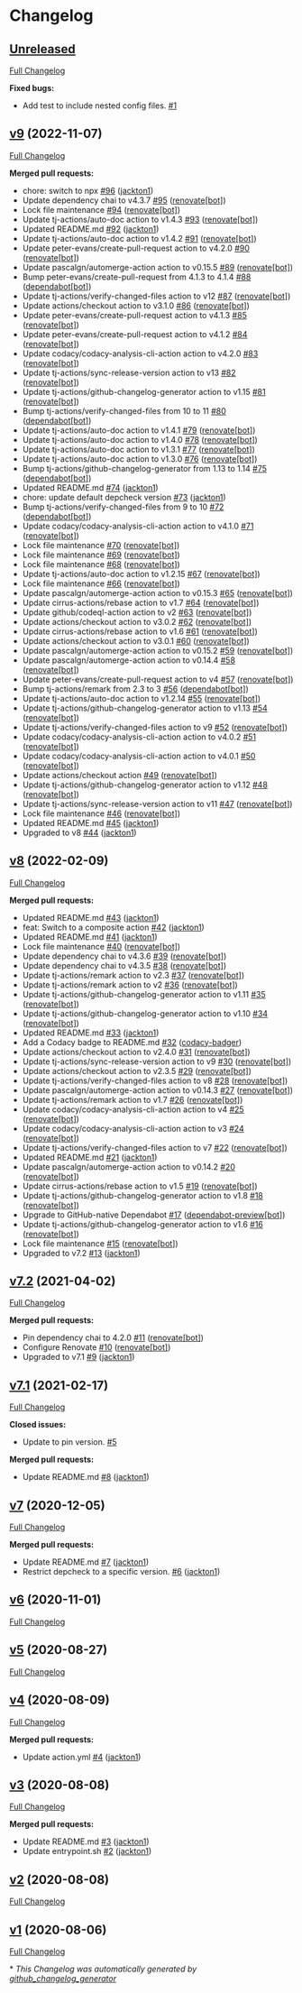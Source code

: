 # Changelog

## [Unreleased](https://github.com/tj-actions/depcheck/tree/HEAD)

[Full Changelog](https://github.com/tj-actions/depcheck/compare/v9...HEAD)

**Fixed bugs:**

- Add test to include nested config files. [\#1](https://github.com/tj-actions/depcheck/issues/1)

## [v9](https://github.com/tj-actions/depcheck/tree/v9) (2022-11-07)

[Full Changelog](https://github.com/tj-actions/depcheck/compare/v8...v9)

**Merged pull requests:**

- chore: switch to npx [\#96](https://github.com/tj-actions/depcheck/pull/96) ([jackton1](https://github.com/jackton1))
- Update dependency chai to v4.3.7 [\#95](https://github.com/tj-actions/depcheck/pull/95) ([renovate[bot]](https://github.com/apps/renovate))
- Lock file maintenance [\#94](https://github.com/tj-actions/depcheck/pull/94) ([renovate[bot]](https://github.com/apps/renovate))
- Update tj-actions/auto-doc action to v1.4.3 [\#93](https://github.com/tj-actions/depcheck/pull/93) ([renovate[bot]](https://github.com/apps/renovate))
- Updated README.md [\#92](https://github.com/tj-actions/depcheck/pull/92) ([jackton1](https://github.com/jackton1))
- Update tj-actions/auto-doc action to v1.4.2 [\#91](https://github.com/tj-actions/depcheck/pull/91) ([renovate[bot]](https://github.com/apps/renovate))
- Update peter-evans/create-pull-request action to v4.2.0 [\#90](https://github.com/tj-actions/depcheck/pull/90) ([renovate[bot]](https://github.com/apps/renovate))
- Update pascalgn/automerge-action action to v0.15.5 [\#89](https://github.com/tj-actions/depcheck/pull/89) ([renovate[bot]](https://github.com/apps/renovate))
- Bump peter-evans/create-pull-request from 4.1.3 to 4.1.4 [\#88](https://github.com/tj-actions/depcheck/pull/88) ([dependabot[bot]](https://github.com/apps/dependabot))
- Update tj-actions/verify-changed-files action to v12 [\#87](https://github.com/tj-actions/depcheck/pull/87) ([renovate[bot]](https://github.com/apps/renovate))
- Update actions/checkout action to v3.1.0 [\#86](https://github.com/tj-actions/depcheck/pull/86) ([renovate[bot]](https://github.com/apps/renovate))
- Update peter-evans/create-pull-request action to v4.1.3 [\#85](https://github.com/tj-actions/depcheck/pull/85) ([renovate[bot]](https://github.com/apps/renovate))
- Update peter-evans/create-pull-request action to v4.1.2 [\#84](https://github.com/tj-actions/depcheck/pull/84) ([renovate[bot]](https://github.com/apps/renovate))
- Update codacy/codacy-analysis-cli-action action to v4.2.0 [\#83](https://github.com/tj-actions/depcheck/pull/83) ([renovate[bot]](https://github.com/apps/renovate))
- Update tj-actions/sync-release-version action to v13 [\#82](https://github.com/tj-actions/depcheck/pull/82) ([renovate[bot]](https://github.com/apps/renovate))
- Update tj-actions/github-changelog-generator action to v1.15 [\#81](https://github.com/tj-actions/depcheck/pull/81) ([renovate[bot]](https://github.com/apps/renovate))
- Bump tj-actions/verify-changed-files from 10 to 11 [\#80](https://github.com/tj-actions/depcheck/pull/80) ([dependabot[bot]](https://github.com/apps/dependabot))
- Update tj-actions/auto-doc action to v1.4.1 [\#79](https://github.com/tj-actions/depcheck/pull/79) ([renovate[bot]](https://github.com/apps/renovate))
- Update tj-actions/auto-doc action to v1.4.0 [\#78](https://github.com/tj-actions/depcheck/pull/78) ([renovate[bot]](https://github.com/apps/renovate))
- Update tj-actions/auto-doc action to v1.3.1 [\#77](https://github.com/tj-actions/depcheck/pull/77) ([renovate[bot]](https://github.com/apps/renovate))
- Update tj-actions/auto-doc action to v1.3.0 [\#76](https://github.com/tj-actions/depcheck/pull/76) ([renovate[bot]](https://github.com/apps/renovate))
- Bump tj-actions/github-changelog-generator from 1.13 to 1.14 [\#75](https://github.com/tj-actions/depcheck/pull/75) ([dependabot[bot]](https://github.com/apps/dependabot))
- Updated README.md [\#74](https://github.com/tj-actions/depcheck/pull/74) ([jackton1](https://github.com/jackton1))
- chore: update default depcheck version [\#73](https://github.com/tj-actions/depcheck/pull/73) ([jackton1](https://github.com/jackton1))
- Bump tj-actions/verify-changed-files from 9 to 10 [\#72](https://github.com/tj-actions/depcheck/pull/72) ([dependabot[bot]](https://github.com/apps/dependabot))
- Update codacy/codacy-analysis-cli-action action to v4.1.0 [\#71](https://github.com/tj-actions/depcheck/pull/71) ([renovate[bot]](https://github.com/apps/renovate))
- Lock file maintenance [\#70](https://github.com/tj-actions/depcheck/pull/70) ([renovate[bot]](https://github.com/apps/renovate))
- Lock file maintenance [\#69](https://github.com/tj-actions/depcheck/pull/69) ([renovate[bot]](https://github.com/apps/renovate))
- Lock file maintenance [\#68](https://github.com/tj-actions/depcheck/pull/68) ([renovate[bot]](https://github.com/apps/renovate))
- Update tj-actions/auto-doc action to v1.2.15 [\#67](https://github.com/tj-actions/depcheck/pull/67) ([renovate[bot]](https://github.com/apps/renovate))
- Lock file maintenance [\#66](https://github.com/tj-actions/depcheck/pull/66) ([renovate[bot]](https://github.com/apps/renovate))
- Update pascalgn/automerge-action action to v0.15.3 [\#65](https://github.com/tj-actions/depcheck/pull/65) ([renovate[bot]](https://github.com/apps/renovate))
- Update cirrus-actions/rebase action to v1.7 [\#64](https://github.com/tj-actions/depcheck/pull/64) ([renovate[bot]](https://github.com/apps/renovate))
- Update github/codeql-action action to v2 [\#63](https://github.com/tj-actions/depcheck/pull/63) ([renovate[bot]](https://github.com/apps/renovate))
- Update actions/checkout action to v3.0.2 [\#62](https://github.com/tj-actions/depcheck/pull/62) ([renovate[bot]](https://github.com/apps/renovate))
- Update cirrus-actions/rebase action to v1.6 [\#61](https://github.com/tj-actions/depcheck/pull/61) ([renovate[bot]](https://github.com/apps/renovate))
- Update actions/checkout action to v3.0.1 [\#60](https://github.com/tj-actions/depcheck/pull/60) ([renovate[bot]](https://github.com/apps/renovate))
- Update pascalgn/automerge-action action to v0.15.2 [\#59](https://github.com/tj-actions/depcheck/pull/59) ([renovate[bot]](https://github.com/apps/renovate))
- Update pascalgn/automerge-action action to v0.14.4 [\#58](https://github.com/tj-actions/depcheck/pull/58) ([renovate[bot]](https://github.com/apps/renovate))
- Update peter-evans/create-pull-request action to v4 [\#57](https://github.com/tj-actions/depcheck/pull/57) ([renovate[bot]](https://github.com/apps/renovate))
- Bump tj-actions/remark from 2.3 to 3 [\#56](https://github.com/tj-actions/depcheck/pull/56) ([dependabot[bot]](https://github.com/apps/dependabot))
- Update tj-actions/auto-doc action to v1.2.14 [\#55](https://github.com/tj-actions/depcheck/pull/55) ([renovate[bot]](https://github.com/apps/renovate))
- Update tj-actions/github-changelog-generator action to v1.13 [\#54](https://github.com/tj-actions/depcheck/pull/54) ([renovate[bot]](https://github.com/apps/renovate))
- Update tj-actions/verify-changed-files action to v9 [\#52](https://github.com/tj-actions/depcheck/pull/52) ([renovate[bot]](https://github.com/apps/renovate))
- Update codacy/codacy-analysis-cli-action action to v4.0.2 [\#51](https://github.com/tj-actions/depcheck/pull/51) ([renovate[bot]](https://github.com/apps/renovate))
- Update codacy/codacy-analysis-cli-action action to v4.0.1 [\#50](https://github.com/tj-actions/depcheck/pull/50) ([renovate[bot]](https://github.com/apps/renovate))
- Update actions/checkout action [\#49](https://github.com/tj-actions/depcheck/pull/49) ([renovate[bot]](https://github.com/apps/renovate))
- Update tj-actions/github-changelog-generator action to v1.12 [\#48](https://github.com/tj-actions/depcheck/pull/48) ([renovate[bot]](https://github.com/apps/renovate))
- Update tj-actions/sync-release-version action to v11 [\#47](https://github.com/tj-actions/depcheck/pull/47) ([renovate[bot]](https://github.com/apps/renovate))
- Lock file maintenance [\#46](https://github.com/tj-actions/depcheck/pull/46) ([renovate[bot]](https://github.com/apps/renovate))
- Updated README.md [\#45](https://github.com/tj-actions/depcheck/pull/45) ([jackton1](https://github.com/jackton1))
- Upgraded to v8 [\#44](https://github.com/tj-actions/depcheck/pull/44) ([jackton1](https://github.com/jackton1))

## [v8](https://github.com/tj-actions/depcheck/tree/v8) (2022-02-09)

[Full Changelog](https://github.com/tj-actions/depcheck/compare/v7.2...v8)

**Merged pull requests:**

- Updated README.md [\#43](https://github.com/tj-actions/depcheck/pull/43) ([jackton1](https://github.com/jackton1))
- feat: Switch to a composite action [\#42](https://github.com/tj-actions/depcheck/pull/42) ([jackton1](https://github.com/jackton1))
- Updated README.md [\#41](https://github.com/tj-actions/depcheck/pull/41) ([jackton1](https://github.com/jackton1))
- Lock file maintenance [\#40](https://github.com/tj-actions/depcheck/pull/40) ([renovate[bot]](https://github.com/apps/renovate))
- Update dependency chai to v4.3.6 [\#39](https://github.com/tj-actions/depcheck/pull/39) ([renovate[bot]](https://github.com/apps/renovate))
- Update dependency chai to v4.3.5 [\#38](https://github.com/tj-actions/depcheck/pull/38) ([renovate[bot]](https://github.com/apps/renovate))
- Update tj-actions/remark action to v2.3 [\#37](https://github.com/tj-actions/depcheck/pull/37) ([renovate[bot]](https://github.com/apps/renovate))
- Update tj-actions/remark action to v2 [\#36](https://github.com/tj-actions/depcheck/pull/36) ([renovate[bot]](https://github.com/apps/renovate))
- Update tj-actions/github-changelog-generator action to v1.11 [\#35](https://github.com/tj-actions/depcheck/pull/35) ([renovate[bot]](https://github.com/apps/renovate))
- Update tj-actions/github-changelog-generator action to v1.10 [\#34](https://github.com/tj-actions/depcheck/pull/34) ([renovate[bot]](https://github.com/apps/renovate))
- Updated README.md [\#33](https://github.com/tj-actions/depcheck/pull/33) ([jackton1](https://github.com/jackton1))
- Add a Codacy badge to README.md [\#32](https://github.com/tj-actions/depcheck/pull/32) ([codacy-badger](https://github.com/codacy-badger))
- Update actions/checkout action to v2.4.0 [\#31](https://github.com/tj-actions/depcheck/pull/31) ([renovate[bot]](https://github.com/apps/renovate))
- Update tj-actions/sync-release-version action to v9 [\#30](https://github.com/tj-actions/depcheck/pull/30) ([renovate[bot]](https://github.com/apps/renovate))
- Update actions/checkout action to v2.3.5 [\#29](https://github.com/tj-actions/depcheck/pull/29) ([renovate[bot]](https://github.com/apps/renovate))
- Update tj-actions/verify-changed-files action to v8 [\#28](https://github.com/tj-actions/depcheck/pull/28) ([renovate[bot]](https://github.com/apps/renovate))
- Update pascalgn/automerge-action action to v0.14.3 [\#27](https://github.com/tj-actions/depcheck/pull/27) ([renovate[bot]](https://github.com/apps/renovate))
- Update tj-actions/remark action to v1.7 [\#26](https://github.com/tj-actions/depcheck/pull/26) ([renovate[bot]](https://github.com/apps/renovate))
- Update codacy/codacy-analysis-cli-action action to v4 [\#25](https://github.com/tj-actions/depcheck/pull/25) ([renovate[bot]](https://github.com/apps/renovate))
- Update codacy/codacy-analysis-cli-action action to v3 [\#24](https://github.com/tj-actions/depcheck/pull/24) ([renovate[bot]](https://github.com/apps/renovate))
- Update tj-actions/verify-changed-files action to v7 [\#22](https://github.com/tj-actions/depcheck/pull/22) ([renovate[bot]](https://github.com/apps/renovate))
- Updated README.md [\#21](https://github.com/tj-actions/depcheck/pull/21) ([jackton1](https://github.com/jackton1))
- Update pascalgn/automerge-action action to v0.14.2 [\#20](https://github.com/tj-actions/depcheck/pull/20) ([renovate[bot]](https://github.com/apps/renovate))
- Update cirrus-actions/rebase action to v1.5 [\#19](https://github.com/tj-actions/depcheck/pull/19) ([renovate[bot]](https://github.com/apps/renovate))
- Update tj-actions/github-changelog-generator action to v1.8 [\#18](https://github.com/tj-actions/depcheck/pull/18) ([renovate[bot]](https://github.com/apps/renovate))
- Upgrade to GitHub-native Dependabot [\#17](https://github.com/tj-actions/depcheck/pull/17) ([dependabot-preview[bot]](https://github.com/apps/dependabot-preview))
- Update tj-actions/github-changelog-generator action to v1.6 [\#16](https://github.com/tj-actions/depcheck/pull/16) ([renovate[bot]](https://github.com/apps/renovate))
- Lock file maintenance [\#15](https://github.com/tj-actions/depcheck/pull/15) ([renovate[bot]](https://github.com/apps/renovate))
- Upgraded to v7.2 [\#13](https://github.com/tj-actions/depcheck/pull/13) ([jackton1](https://github.com/jackton1))

## [v7.2](https://github.com/tj-actions/depcheck/tree/v7.2) (2021-04-02)

[Full Changelog](https://github.com/tj-actions/depcheck/compare/v7.1...v7.2)

**Merged pull requests:**

- Pin dependency chai to 4.2.0 [\#11](https://github.com/tj-actions/depcheck/pull/11) ([renovate[bot]](https://github.com/apps/renovate))
- Configure Renovate [\#10](https://github.com/tj-actions/depcheck/pull/10) ([renovate[bot]](https://github.com/apps/renovate))
- Upgraded to v7.1 [\#9](https://github.com/tj-actions/depcheck/pull/9) ([jackton1](https://github.com/jackton1))

## [v7.1](https://github.com/tj-actions/depcheck/tree/v7.1) (2021-02-17)

[Full Changelog](https://github.com/tj-actions/depcheck/compare/v7...v7.1)

**Closed issues:**

- Update to pin version. [\#5](https://github.com/tj-actions/depcheck/issues/5)

**Merged pull requests:**

- Update README.md [\#8](https://github.com/tj-actions/depcheck/pull/8) ([jackton1](https://github.com/jackton1))

## [v7](https://github.com/tj-actions/depcheck/tree/v7) (2020-12-05)

[Full Changelog](https://github.com/tj-actions/depcheck/compare/v6...v7)

**Merged pull requests:**

- Update README.md [\#7](https://github.com/tj-actions/depcheck/pull/7) ([jackton1](https://github.com/jackton1))
- Restrict depcheck to a specific version. [\#6](https://github.com/tj-actions/depcheck/pull/6) ([jackton1](https://github.com/jackton1))

## [v6](https://github.com/tj-actions/depcheck/tree/v6) (2020-11-01)

[Full Changelog](https://github.com/tj-actions/depcheck/compare/v5...v6)

## [v5](https://github.com/tj-actions/depcheck/tree/v5) (2020-08-27)

[Full Changelog](https://github.com/tj-actions/depcheck/compare/v4...v5)

## [v4](https://github.com/tj-actions/depcheck/tree/v4) (2020-08-09)

[Full Changelog](https://github.com/tj-actions/depcheck/compare/v3...v4)

**Merged pull requests:**

- Update action.yml [\#4](https://github.com/tj-actions/depcheck/pull/4) ([jackton1](https://github.com/jackton1))

## [v3](https://github.com/tj-actions/depcheck/tree/v3) (2020-08-08)

[Full Changelog](https://github.com/tj-actions/depcheck/compare/v2...v3)

**Merged pull requests:**

- Update README.md [\#3](https://github.com/tj-actions/depcheck/pull/3) ([jackton1](https://github.com/jackton1))
- Update entrypoint.sh [\#2](https://github.com/tj-actions/depcheck/pull/2) ([jackton1](https://github.com/jackton1))

## [v2](https://github.com/tj-actions/depcheck/tree/v2) (2020-08-08)

[Full Changelog](https://github.com/tj-actions/depcheck/compare/v1...v2)

## [v1](https://github.com/tj-actions/depcheck/tree/v1) (2020-08-06)

[Full Changelog](https://github.com/tj-actions/depcheck/compare/77ebc1956801c39653ba8de81aed45888e508b35...v1)



\* *This Changelog was automatically generated by [github_changelog_generator](https://github.com/github-changelog-generator/github-changelog-generator)*
